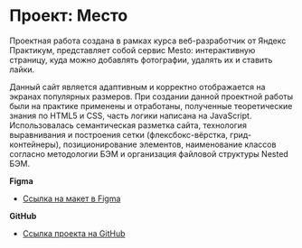 # Проект: Место

Проектная работа создана в рамках курса веб-разработчик от Яндекс Практикум, представляет собой сервис Mesto: интерактивную страницу, куда можно добавлять фотографии, удалять их и ставить лайки.


Данный сайт является адаптивным и корректно отображается на экранах популярных размеров.
При создании данной проектной работы были на практике применены и отработаны, полученные теоретические знания по HTML5 и CSS, часть логики написана на JavaScript.
Использовалась семантическая разметка сайта, технология выравнивания и построения сетки (флексбокс-вёрстка, грид-контейнеры), позиционирование элементов, наименование классов согласно методологии БЭМ и организация файловой структуры Nested БЭМ.

**Figma**

* [Ссылка на макет в Figma](https://www.figma.com/file/2cn9N9jSkmxD84oJik7xL7/JavaScript.-Sprint-4?node-id=0%3A1)

**GitHub**

* [Ссылка проекта на GitHub](https://annavernadskaya.github.io/mesto/index.html)

